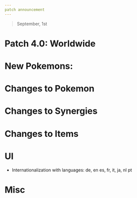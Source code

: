```yaml
---
patch announcement
---
```


> September, 1st

# Patch 4.0: Worldwide

# New Pokemons:

# Changes to Pokemon

# Changes to Synergies

# Changes to Items

# UI

- Internationalization with languages: de, en es, fr, it, ja, nl pt

# Misc
